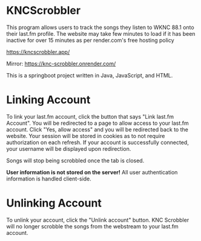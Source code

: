 # KNCScrobbler
This program allows users to track the songs they listen to WKNC 88.1 onto their last.fm profile. The website may take few minutes to load if it has been inactive for over 15 minutes as per render.com's free hosting policy

https://kncscrobbler.app/

Mirror:
https://knc-scrobbler.onrender.com/

This is a springboot project written in Java, JavaScript, and HTML.

# Linking Account 
To link your last.fm account, click the button that says "Link last.fm Account". You will be redirected to a page to allow 
access to your last.fm account. Click "Yes, allow access" and you will be redirected back to the website. Your session will
be stored in cookies as to not require authorization on each refresh. If your account is successfully connected, your username
will be displayed upon redirection. 

Songs will stop being scrobbled once the tab is closed. 

**User information is not stored on the server!** 
All user authentication information is handled client-side.

# Unlinking Account
To unlink your account, click the "Unlink account" button. KNC Scrobbler will no longer scrobble the songs from the webstream to your last.fm 
account.
